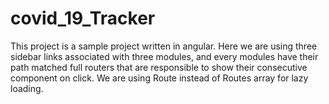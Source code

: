 # covid_19_Tracker
This project is a sample project written in angular. Here we are using three sidebar links associated with three modules, and every modules have their path matched full routers that are responsible to show their consecutive component on click. We are using Route instead of Routes array for lazy loading.
